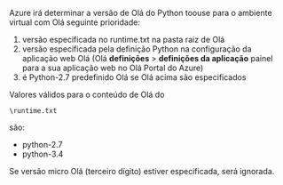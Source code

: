 Azure irá determinar a versão de Olá do Python toouse para o ambiente virtual com Olá seguinte prioridade:

1. versão especificada no runtime.txt na pasta raiz de Olá
2. versão especificada pela definição Python na configuração da aplicação web Olá (Olá **definições** > **definições da aplicação** painel para a sua aplicação web no Olá Portal do Azure)
3. é Python-2.7 predefinido Olá se Olá acima são especificados

Valores válidos para o conteúdo de Olá do 

    \runtime.txt

são:

* python-2.7
* python-3.4

Se versão micro Olá (terceiro dígito) estiver especificada, será ignorada.

